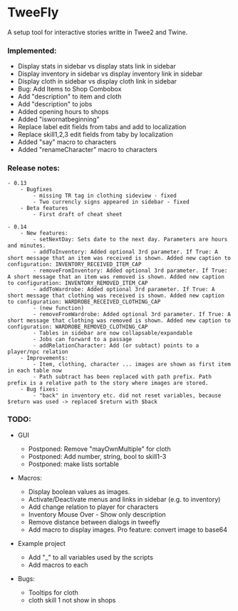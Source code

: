 # TweeFly
A setup tool for interactive stories writte in Twee2 and Twine.

### Implemented:
- Display stats in sidebar vs display stats link in sidebar
- Display inventory in sidebar vs display inventory link in sidebar
- Display cloth in sidebar vs display cloth link in sidebar
- Bug: Add Items to Shop Combobox
- Add "description" to item and cloth
- Add "description" to jobs
- Added opening hours to shops
- Added "iswornatbeginning"
- Replace label edit fields from tabs and add to localization
- Replace skill1,2,3 edit fields from taby by localization
- Added "say" macro to characters
- Added "renameCharacter" macro to characters

### Release notes:
	- 0.13
		- Bugfixes
			- missing TR tag in clothing sideview - fixed
			- Two currencly signs appeared in sidebar - fixed
		- Beta features
			- First draft of cheat sheet

	- 0.14
		- New features:
			- setNextDay: Sets date to the next day. Parameters are hours and minutes.
			- addToInventory: Added optional 3rd parameter. If True: A short message that an item was received is shown. Added new caption to configuration: INVENTORY_RECEIVED_ITEM_CAP
			- removeFromInventory: Added optional 3rd parameter. If True: A short message that an item was removed is shown. Added new caption to configuration: INVENTORY_REMOVED_ITEM_CAP
			- addToWardrobe: Added optional 3rd parameter. If True: A short message that clothing was received is shown. Added new caption to configuration: WARDROBE_RECEIVED_CLOTHING_CAP
			- (new function)
			- removeFromWardrobe: Added optional 3rd parameter. If True: A short message that clothing was removed is shown. Added new caption to configuration: WARDROBE_REMOVED_CLOTHING_CAP
			- Tables in sidebar are now collapsable/expandable
			- Jobs can forward to a passage
			- addRelationCharacter: Add (or subtact) points to a player/npc relation
		- Improvements:
			- Item, clothing, character ... images are shown as first item in each table now
			- Path subtract has been replaced with path prefix. Path prefix is a relative path to the story where images are stored.
		- Bug fixes:
			- "back" in inventory etc. did not reset variables, because $return was used -> replaced $return with $back
### TODO:
- GUI
	- Postponed: Remove "mayOwnMultiple" for cloth
	- Postponed: Add number, string, bool to skill1-3
	- Postponed: make lists sortable
	
- Macros:
	- Display boolean values as images.
	- Activate/Deactivate menus and links in sidebar (e.g. to inventory)
	- Add change relation to player for characters
	- Inventory Mouse Over - Show only description
	- Remove distance between dialogs in tweefly	
	- Add macro to display images. Pro feature: convert image to base64
	
- Example project
	- Add "_" to all variables used by the scripts
	- Add macros to each
	
- Bugs:
	- Tooltips for cloth
	- cloth skill 1 not show in shops


